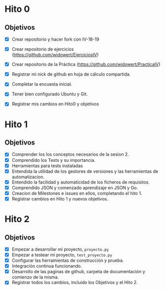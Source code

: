 # Hito 0

## Objetivos
- [X] Crear repositorio y hacer fork con IV-18-19
- [X] Crear repositorio de ejercicios (https://github.com/widowert/EjerciciosIV)
- [X] Crear repositorio de la Práctica (https://github.com/widowert/PracticaIV)
- [X] Registrar mi nick de github en hoja de cálculo compartida.
- [X] Completar la encuesta inicial.
- [X] Tener bien configurado Ubuntu y Git.
- [X] Registrar mis cambios en Hito0 y objetivos


# Hito 1

## Objetivos
- [X] Comprender los los conceptos necesarios de la sesion 2.	
- [X] Comprendido los Tests y su importancia.
- [X] Herramientas para tests instaladas
- [X] Entendida la utilidad de los gestores de versiones y las herramientas de automatizacion.
- [X] Entendido la facilidad y automaticidad de los ficheros de requisitos.
- [X] Comprendido JSON y comenzado aprendizaje en JSON y Go.
- [X] Creacion de Milestones e issues en ellos, completando el hito 1.
- [X] Registrar cambios en Hito 1 y nuevos objetivos.

# Hito 2

## Objetivos
- [X] Empezar a desarrollar mi proyecto, `proyecto.py`
- [X] Empezar a testear mi proyecto, `test_proyecto.py`
- [X] Configurar las herramientas de construcción y prueba.
- [X] Integración continua funcionando.
- [X] Desarrollo de las paginas de github, carpeta de documentación y comienzo de la misma.
- [X] Registrar todos los cambios, incluido los Objetivos y el Hito 2.
